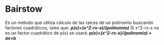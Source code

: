 

# Bairstow

Es un método que utiliza cálculo de las raíces de un polinomio buscando factores cuadráticos, tales que:
***p(x)=(x^2-rx-s)/(polinomio)***
Si x^2-rx-s no es un factor cuadrático de p(x) se usará:
***p(x)=(x^2-rx-s)/(polinomio) + ax+b***


<!--stackedit_data:
eyJoaXN0b3J5IjpbMjA1NjYyNTI4OSwyNDk3NDAxNTksNDMxNz
Q0OTg2XX0=
-->